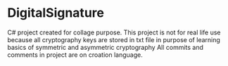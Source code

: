 # DigitalSignature
C# project created for collage purpose. 
This project is not for real life use because all cryptography keys are stored in txt file in purpose of learning basics of symmetric and asymmetric cryptography
All commits and comments in project are on croation language.
